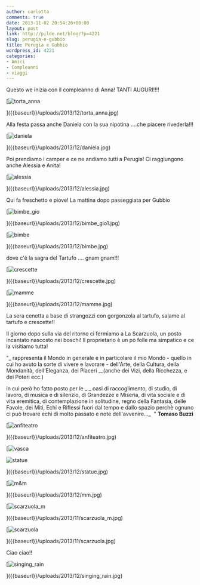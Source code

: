 ```yaml
---
author: carlotta
comments: true
date: 2013-11-02 20:54:26+00:00
layout: post
link: http://pilde.net/blog/?p=4221
slug: perugia-e-gubbio
title: Perugia e Gubbio
wordpress_id: 4221
categories:
- Amici
- Compleanni
- viaggi
---
```


Questo we inizia con il compleanno di Anna! TANTI AUGURI!!!!

[![torta_anna]({{baseurl}}/uploads/2013/12/torta_anna.jpg)


]({{baseurl}}/uploads/2013/12/torta_anna.jpg)


Alla festa passa anche Daniela con la sua nipotina ....che piacere rivederla!!!

[![daniela]({{baseurl}}/uploads/2013/12/daniela.jpg)


]({{baseurl}}/uploads/2013/12/daniela.jpg)


Poi prendiamo i camper e ce ne andiamo tutti a Perugia! Ci raggiungono anche Alessia e Anita!

[![alessia]({{baseurl}}/uploads/2013/12/alessia.jpg)


]({{baseurl}}/uploads/2013/12/alessia.jpg)


Qui fa freschetto e piove! La mattina dopo passeggiata per Gubbio

[![bimbe_gio]({{baseurl}}/uploads/2013/12/bimbe_gio1.jpg)


]({{baseurl}}/uploads/2013/12/bimbe_gio1.jpg)


[![bimbe]({{baseurl}}/uploads/2013/12/bimbe.jpg)


]({{baseurl}}/uploads/2013/12/bimbe.jpg)


dove c'è la sagra del Tartufo .... gnam gnam!!!

[![crescette]({{baseurl}}/uploads/2013/12/crescette.jpg)


]({{baseurl}}/uploads/2013/12/crescette.jpg)


[![mamme]({{baseurl}}/uploads/2013/12/mamme.jpg)


]({{baseurl}}/uploads/2013/12/mamme.jpg)


La sera cenetta a base di strangozzi con gorgonzola al tartufo, salame al tartufo e crescette!!

Il giorno dopo sulla via del ritorno ci fermiamo a La Scarzuola, un posto incantato nascosto nei boschi! Il proprietario è un pò folle ma simpatico e ce la visitiamo tutta!

"_ rappresenta il Mondo in generale e in particolare il mio Mondo - quello in cui ho avuto la sorte di vivere e lavorare - dell'Arte, della Cultura, della Mondanità, dell'Eleganza, dei Piaceri __(anche dei Vizi, della Ricchezza, e dei Poteri ecc.)


 in cui però ho fatto posto per le _
_ oasi di raccoglimento, di studio, di lavoro, di musica e di silenzio, di Grandezze e Miseria, di vita sociale e di vita eremitica, di contemplazione in solitudine, regno della Fantasia, delle Favole, dei Miti, Echi e Riflessi fuori dal tempo e dallo spazio perchè ognuno ci può trovare echi di molto passato e note dell'avvenire..._  "
**Tomaso Buzzi**

[![anfiteatro]({{baseurl}}/uploads/2013/12/anfiteatro.jpg)


]({{baseurl}}/uploads/2013/12/anfiteatro.jpg)


[![vasca]({{baseurl}}/uploads/2013/12/vasca.jpg)


![statue]({{baseurl}}/uploads/2013/12/statue.jpg)


]({{baseurl}}/uploads/2013/12/statue.jpg)


[![m&m]({{baseurl}}/uploads/2013/12/mm.jpg)


]({{baseurl}}/uploads/2013/12/mm.jpg)




[![scarzuola_m]({{baseurl}}/uploads/2013/11/scarzuola_m.jpg)


]({{baseurl}}/uploads/2013/11/scarzuola_m.jpg)


[![scarzuola]({{baseurl}}/uploads/2013/11/scarzuola.jpg)


]({{baseurl}}/uploads/2013/11/scarzuola.jpg)


Ciao ciao!!

[![singing_rain]({{baseurl}}/uploads/2013/12/singing_rain.jpg)


]({{baseurl}}/uploads/2013/12/singing_rain.jpg)



